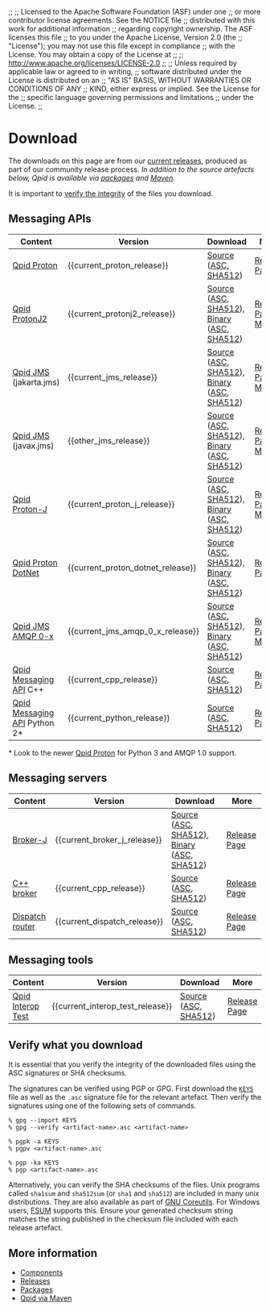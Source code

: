;;
;; Licensed to the Apache Software Foundation (ASF) under one
;; or more contributor license agreements.  See the NOTICE file
;; distributed with this work for additional information
;; regarding copyright ownership.  The ASF licenses this file
;; to you under the Apache License, Version 2.0 (the
;; "License"); you may not use this file except in compliance
;; with the License.  You may obtain a copy of the License at
;; 
;;   http://www.apache.org/licenses/LICENSE-2.0
;; 
;; Unless required by applicable law or agreed to in writing,
;; software distributed under the License is distributed on an
;; "AS IS" BASIS, WITHOUT WARRANTIES OR CONDITIONS OF ANY
;; KIND, either express or implied.  See the License for the
;; specific language governing permissions and limitations
;; under the License.
;;

# Download

The downloads on this page are from our [current releases]({{site_url}}/releases/index.html#current-releases), produced as part of our community release process.
*In addition to the source artefacts below, Qpid is available via [packages](packages.html) and [Maven](maven.html).*

It is important to [verify the integrity](#verify-what-you-download) of the files you download.

## Messaging APIs

| Content | Version | Download  | More |
| ------- | ------- | --------  | ---- |
| [Qpid Proton]({{site_url}}/proton/index.html) | {{current_proton_release}} | [Source](https://www.apache.org/dyn/closer.lua?filename=qpid/proton/{{current_proton_release}}/qpid-proton-{{current_proton_release}}.tar.gz&action=download) ([ASC](https://downloads.apache.org/qpid/proton/{{current_proton_release}}/qpid-proton-{{current_proton_release}}.tar.gz.asc), [SHA512](https://downloads.apache.org/qpid/proton/{{current_proton_release}}/qpid-proton-{{current_proton_release}}.tar.gz.sha512)) | [Release Page]({{current_proton_release_url}}/index.html) |
| [Qpid ProtonJ2]({{site_url}}/proton/index.html) | {{current_protonj2_release}} | [Source](https://www.apache.org/dyn/closer.lua?filename=qpid/protonj2/{{current_protonj2_release}}/apache-qpid-protonj2-{{current_protonj2_release}}-src.tar.gz&action=download) ([ASC](https://downloads.apache.org/qpid/protonj2/{{current_protonj2_release}}/apache-qpid-protonj2-{{current_protonj2_release}}-src.tar.gz.asc), [SHA512](https://downloads.apache.org/qpid/protonj2/{{current_protonj2_release}}/apache-qpid-protonj2-{{current_protonj2_release}}-src.tar.gz.sha512)),  [Binary](https://www.apache.org/dyn/closer.lua?filename=qpid/protonj2/{{current_protonj2_release}}/apache-qpid-protonj2-{{current_protonj2_release}}-bin.tar.gz&action=download) ([ASC](https://downloads.apache.org/qpid/protonj2/{{current_protonj2_release}}/apache-qpid-protonj2-{{current_protonj2_release}}-bin.tar.gz.asc), [SHA512](https://downloads.apache.org/qpid/protonj2/{{current_protonj2_release}}/apache-qpid-protonj2-{{current_protonj2_release}}-bin.tar.gz.sha512)) | [Release Page]({{current_protonj2_release_url}}/index.html), [Maven](maven.html) |
| [Qpid JMS]({{site_url}}/components/jms/index.html) (jakarta.jms) | {{current_jms_release}} | [Source](https://www.apache.org/dyn/closer.lua?filename=qpid/jms/{{current_jms_release}}/apache-qpid-jms-{{current_jms_release}}-src.tar.gz&action=download) ([ASC](https://downloads.apache.org/qpid/jms/{{current_jms_release}}/apache-qpid-jms-{{current_jms_release}}-src.tar.gz.asc), [SHA512](https://downloads.apache.org/qpid/jms/{{current_jms_release}}/apache-qpid-jms-{{current_jms_release}}-src.tar.gz.sha512)),  [Binary](https://www.apache.org/dyn/closer.lua?filename=qpid/jms/{{current_jms_release}}/apache-qpid-jms-{{current_jms_release}}-bin.tar.gz&action=download)  ([ASC](https://downloads.apache.org/qpid/jms/{{current_jms_release}}/apache-qpid-jms-{{current_jms_release}}-bin.tar.gz.asc), [SHA512](https://downloads.apache.org/qpid/jms/{{current_jms_release}}/apache-qpid-jms-{{current_jms_release}}-bin.tar.gz.sha512)) | [Release Page]({{current_jms_release_url}}/index.html), [Maven](maven.html)|
| [Qpid JMS]({{site_url}}/components/jms/index.html) (javax.jms) | {{other_jms_release}} | [Source](https://www.apache.org/dyn/closer.lua?filename=qpid/jms/{{other_jms_release}}/apache-qpid-jms-{{other_jms_release}}-src.tar.gz&action=download) ([ASC](https://downloads.apache.org/qpid/jms/{{other_jms_release}}/apache-qpid-jms-{{other_jms_release}}-src.tar.gz.asc), [SHA512](https://downloads.apache.org/qpid/jms/{{other_jms_release}}/apache-qpid-jms-{{other_jms_release}}-src.tar.gz.sha512)),  [Binary](https://www.apache.org/dyn/closer.lua?filename=qpid/jms/{{other_jms_release}}/apache-qpid-jms-{{other_jms_release}}-bin.tar.gz&action=download)  ([ASC](https://downloads.apache.org/qpid/jms/{{other_jms_release}}/apache-qpid-jms-{{other_jms_release}}-bin.tar.gz.asc), [SHA512](https://downloads.apache.org/qpid/jms/{{other_jms_release}}/apache-qpid-jms-{{other_jms_release}}-bin.tar.gz.sha512)) | [Release Page]({{site_url}}/releases/qpid-jms-{{other_jms_release}}/index.html), [Maven](maven.html)|
| [Qpid Proton-J]({{site_url}}/proton/index.html) | {{current_proton_j_release}} | [Source](https://www.apache.org/dyn/closer.lua?filename=qpid/proton-j/{{current_proton_j_release}}/apache-qpid-proton-j-{{current_proton_j_release}}-src.tar.gz&action=download) ([ASC](https://downloads.apache.org/qpid/proton-j/{{current_proton_j_release}}/apache-qpid-proton-j-{{current_proton_j_release}}-src.tar.gz.asc), [SHA512](https://downloads.apache.org/qpid/proton-j/{{current_proton_j_release}}/apache-qpid-proton-j-{{current_proton_j_release}}-src.tar.gz.sha512)),  [Binary](https://www.apache.org/dyn/closer.lua?filename=qpid/proton-j/{{current_proton_j_release}}/apache-qpid-proton-j-{{current_proton_j_release}}-bin.tar.gz&action=download) ([ASC](https://downloads.apache.org/qpid/proton-j/{{current_proton_j_release}}/apache-qpid-proton-j-{{current_proton_j_release}}-bin.tar.gz.asc), [SHA512](https://downloads.apache.org/qpid/proton-j/{{current_proton_j_release}}/apache-qpid-proton-j-{{current_proton_j_release}}-bin.tar.gz.sha512)) | [Release Page]({{current_proton_j_release_url}}/index.html), [Maven](maven.html) |
| [Qpid Proton DotNet]({{site_url}}/proton/index.html) | {{current_proton_dotnet_release}} | [Source](https://www.apache.org/dyn/closer.lua?filename=qpid/proton-dotnet/{{current_proton_dotnet_release}}/qpid-proton-dotnet-src-{{current_proton_dotnet_release}}.tar.gz&action=download) ([ASC](https://downloads.apache.org/qpid/proton-dotnet/{{current_proton_dotnet_release}}/qpid-proton-dotnet-src-{{current_proton_dotnet_release}}.tar.gz.asc), [SHA512](https://downloads.apache.org/qpid/proton-dotnet/{{current_proton_dotnet_release}}/qpid-proton-dotnet-src-{{current_proton_dotnet_release}}.tar.gz.sha512)),  [Binary](https://www.apache.org/dyn/closer.lua?filename=qpid/proton-dotnet/{{current_proton_dotnet_release}}/qpid-proton-dotnet-bin-{{current_proton_dotnet_release}}.tar.gz&action=download) ([ASC](https://downloads.apache.org/qpid/proton-dotnet/{{current_proton_dotnet_release}}/qpid-proton-dotnet-bin-{{current_proton_dotnet_release}}.tar.gz.asc), [SHA512](https://downloads.apache.org/qpid/proton-dotnet/{{current_proton_dotnet_release}}/qpid-proton-dotnet-bin-{{current_proton_dotnet_release}}.tar.gz.sha512)) | [Release Page]({{current_proton_dotnet_release_url}}/index.html) |
| [Qpid JMS AMQP 0-x]({{site_url}}/components/jms/amqp-0-x.html) | {{current_jms_amqp_0_x_release}} | [Source](https://www.apache.org/dyn/closer.lua?filename=qpid/jms-amqp-0-x/{{current_jms_amqp_0_x_release}}/apache-qpid-jms-amqp-0-x-{{current_jms_amqp_0_x_release}}-src.tar.gz&action=download) ([ASC](https://downloads.apache.org/qpid/jms-amqp-0-x/{{current_jms_amqp_0_x_release}}/apache-qpid-jms-amqp-0-x-{{current_jms_amqp_0_x_release}}-src.tar.gz.asc), [SHA512](https://downloads.apache.org/qpid/jms-amqp-0-x/{{current_jms_amqp_0_x_release}}/apache-qpid-jms-amqp-0-x-{{current_jms_amqp_0_x_release}}-src.tar.gz.sha512)),  [Binary](https://www.apache.org/dyn/closer.lua?filename=qpid/jms-amqp-0-x/{{current_jms_amqp_0_x_release}}/binaries/apache-qpid-jms-amqp-0-x-{{current_jms_amqp_0_x_release}}-bin.tar.gz&action=download) ([ASC](https://downloads.apache.org/qpid/jms-amqp-0-x/{{current_jms_amqp_0_x_release}}/binaries/apache-qpid-jms-amqp-0-x-{{current_jms_amqp_0_x_release}}-bin.tar.gz.asc), [SHA512](https://downloads.apache.org/qpid/jms-amqp-0-x/{{current_jms_amqp_0_x_release}}/binaries/apache-qpid-jms-amqp-0-x-{{current_jms_amqp_0_x_release}}-bin.tar.gz.sha512)) | [Release Page]({{current_jms_amqp_0_x_release_url}}/index.html), [Maven](maven.html) |
| [Qpid Messaging API]({{site_url}}/components/messaging-api/index.html) C++ | {{current_cpp_release}} | [Source](https://www.apache.org/dyn/closer.lua?filename=qpid/cpp/{{current_cpp_release}}/qpid-cpp-{{current_cpp_release}}.tar.gz&action=download)  ([ASC](https://downloads.apache.org/qpid/cpp/{{current_cpp_release}}/qpid-cpp-{{current_cpp_release}}.tar.gz.asc), [SHA512](https://downloads.apache.org/qpid/cpp/{{current_cpp_release}}/qpid-cpp-{{current_cpp_release}}.tar.gz.sha512)) | [Release Page]({{current_cpp_release_url}}/index.html) |
| [Qpid Messaging API]({{site_url}}/components/messaging-api/index.html) Python 2* | {{current_python_release}} | [Source](https://www.apache.org/dyn/closer.lua?filename=qpid/python/{{current_python_release}}/qpid-python-{{current_python_release}}.tar.gz&action=download) ([ASC](https://downloads.apache.org/qpid/python/{{current_python_release}}/qpid-python-{{current_python_release}}.tar.gz.asc), [SHA512](https://downloads.apache.org/qpid/python/{{current_python_release}}/qpid-python-{{current_python_release}}.tar.gz.sha512)) | [Release Page]({{current_python_release_url}}/index.html) |

\* Look to the newer [Qpid Proton](http://qpid.apache.org/proton) for Python 3 and AMQP 1.0 support.

## Messaging servers

| Content | Version | Download | More |
| ------- | ------- | -------- | ---- |
| [Broker-J]({{site_url}}/components/broker-j/index.html) | {{current_broker_j_release}} | [Source](https://www.apache.org/dyn/closer.lua?filename=qpid/broker-j/{{current_broker_j_release}}/apache-qpid-broker-j-{{current_broker_j_release}}-src.tar.gz&action=download) ([ASC](https://downloads.apache.org/qpid/broker-j/{{current_broker_j_release}}/apache-qpid-broker-j-{{current_broker_j_release}}-src.tar.gz.asc), [SHA512](https://downloads.apache.org/qpid/broker-j/{{current_broker_j_release}}/apache-qpid-broker-j-{{current_broker_j_release}}-src.tar.gz.sha512)),  [Binary](https://www.apache.org/dyn/closer.lua?filename=qpid/broker-j/{{current_broker_j_release}}/binaries/apache-qpid-broker-j-{{current_broker_j_release}}-bin.tar.gz&action=download) ([ASC](https://downloads.apache.org/qpid/broker-j/{{current_broker_j_release}}/binaries/apache-qpid-broker-j-{{current_broker_j_release}}-bin.tar.gz.asc), [SHA512](https://downloads.apache.org/qpid/broker-j/{{current_broker_j_release}}/binaries/apache-qpid-broker-j-{{current_broker_j_release}}-bin.tar.gz.sha512)) | [Release Page]({{current_broker_j_release_url}}/index.html) |
| [C++ broker]({{site_url}}/components/cpp-broker/index.html) | {{current_cpp_release}} | [Source](https://www.apache.org/dyn/closer.lua?filename=qpid/cpp/{{current_cpp_release}}/qpid-cpp-{{current_cpp_release}}.tar.gz&action=download) ([ASC](https://downloads.apache.org/qpid/cpp/{{current_cpp_release}}/qpid-cpp-{{current_cpp_release}}.tar.gz.asc), [SHA512](https://downloads.apache.org/qpid/cpp/{{current_cpp_release}}/qpid-cpp-{{current_cpp_release}}.tar.gz.sha512)) | [Release Page]({{current_cpp_release_url}}/index.html) |
| [Dispatch router]({{site_url}}/components/dispatch-router/index.html) | {{current_dispatch_release}} | [Source](https://www.apache.org/dyn/closer.lua?filename=qpid/dispatch/{{current_dispatch_release}}/qpid-dispatch-{{current_dispatch_release}}.tar.gz&action=download) ([ASC](https://downloads.apache.org/qpid/dispatch/{{current_dispatch_release}}/qpid-dispatch-{{current_dispatch_release}}.tar.gz.asc), [SHA512](https://downloads.apache.org/qpid/dispatch/{{current_dispatch_release}}/qpid-dispatch-{{current_dispatch_release}}.tar.gz.sha512)) | [Release Page]({{current_dispatch_release_url}}/index.html) |

## Messaging tools

| Content | Version | Download | More |
| ------- | ------- | -------- | ---- |
|[Qpid Interop Test]({{site_url}}/components/interop-test/index.html) | {{current_interop_test_release}} | [Source](https://www.apache.org/dyn/closer.lua?filename=qpid/interop-test/{{current_interop_test_release}}/qpid-interop-test-{{current_interop_test_release}}.tar.gz&action=download) ([ASC](https://downloads.apache.org/qpid/interop-test/{{current_interop_test_release}}/qpid-interop-test-{{current_interop_test_release}}.tar.gz.asc), [SHA512](https://downloads.apache.org/qpid/interop-test/{{current_interop_test_release}}/qpid-interop-test-{{current_interop_test_release}}.tar.gz.sha512)) |  [Release Page]({{current_interop_test_release_url}}/index.html) |

## Verify what you download

It is essential that you verify the integrity of the downloaded files
using the ASC signatures or SHA checksums.

The signatures can be verified using PGP or GPG. First download
the [`KEYS`](https://downloads.apache.org/qpid/KEYS) file as well as the
`.asc` signature file for the relevant artefact. Then verify the signatures
using one of the following sets of commands.

    % gpg --import KEYS
    % gpg --verify <artifact-name>.asc <artifact-name>

    % pgpk -a KEYS
    % pgpv <artifact-name>.asc

    % pgp -ka KEYS
    % pgp <artifact-name>.asc

Alternatively, you can verify the SHA checksums of the
files. Unix programs called `sha1sum` and `sha512sum` (or `sha1` and
`sha512`) are included in many unix distributions.  They are also
available as part of
[GNU Coreutils](http://www.gnu.org/software/coreutils/). For
Windows users, [FSUM](http://www.slavasoft.com/fsum/) supports this.
Ensure your generated checksum string matches the string
published in the checksum file included with each release artefact.

## More information

 - [Components]({{site_url}}/components/index.html)
 - [Releases]({{site_url}}/releases/index.html)
 - [Packages](packages.html)
 - [Qpid via Maven](maven.html)
